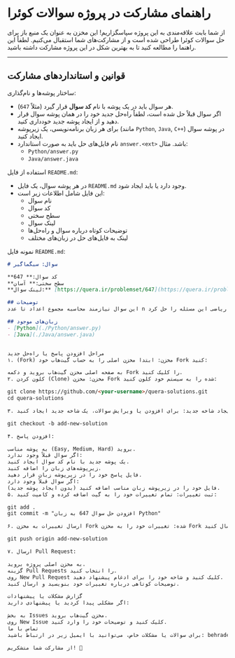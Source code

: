 # راهنمای مشارکت در پروژه سوالات کوئرا

از شما بابت علاقه‌مندی به این پروژه سپاسگزاریم! این مخزن به عنوان یک منبع باز برای حل سوالات کوئرا طراحی شده است و از مشارکت‌های شما استقبال می‌کنیم. لطفاً این راهنما را مطالعه کنید تا به بهترین شکل در این پروژه مشارکت داشته باشید.

---

## قوانین و استانداردهای مشارکت

ساختار پوشه‌ها و نام‌گذاری:
- هر سوال باید در یک پوشه با نام **کد سوال** قرار گیرد (مثلاً `647`).
- اگر سوال قبلاً حل شده است، لطفاً راه‌حل جدید خود را در همان پوشه سوال قرار دهید و از ایجاد پوشه جدید خودداری کنید.
- برای هر زبان برنامه‌نویسی، یک زیرپوشه (مانند `Python`, `Java`, `C++`) در پوشه سوال ایجاد کنید.
- نام فایل‌های حل باید به صورت استاندارد `answer.<ext>` باشد. مثال:
  - `Python/answer.py`
  - `Java/answer.java`

استفاده از فایل `README.md`:
- در هر پوشه سوال، یک فایل `README.md` وجود دارد یا باید ایجاد شود.
- این فایل شامل اطلاعات زیر است:
  - نام سوال
  - کد سوال
  - سطح سختی
  - لینک سوال
  - توضیحات کوتاه درباره سوال و راه‌حل‌ها
  - لینک به فایل‌های حل در زبان‌های مختلف

نمونه فایل `README.md`:
```markdown
# سوال: سیگماگیر

**کد سوال:** 647  
**سطح سختی:** آسان  
**لینک سوال:** [https://quera.ir/problemset/647](https://quera.ir/problemset/647)  

## توضیحات
این سوال نیازمند محاسبه مجموع اعداد تا عدد n است. می‌توان با استفاده از فرمول ریاضی این مسئله را حل کرد.

## زبان‌های موجود
- [Python](./Python/answer.py)
- [Java](./Java/answer.java)


مراحل افزودن پاسخ یا راه‌حل جدید
۱. (Fork) مخزن: ابتدا مخزن اصلی را به حساب گیت‌هاب خود Fork کنید:

به صفحه اصلی مخزن گیت‌هاب بروید و دکمه Fork را کلیک کنید.
۲. کلون کردن (Clone) مخزن: مخزن Fork شده را به سیستم خود کلون کنید:

git clone https://github.com/<your-username>/quera-solutions.git
cd quera-solutions

۳. ایجاد شاخه جدید: برای افزودن یا ویرایش سوالات، یک شاخه جدید ایجاد کنید:

git checkout -b add-new-solution

۴. افزودن پاسخ:

به پوشه مناسب (Easy, Medium, Hard) بروید.
اگر سوال قبلاً وجود ندارد:
یک پوشه جدید با نام کد سوال ایجاد کنید.
زیرپوشه‌های زبان را اضافه کنید.
فایل پاسخ خود را در زیرپوشه زبان قرار دهید.
اگر سوال قبلاً وجود دارد:
فایل خود را در زیرپوشه زبان مناسب اضافه کنید (بدون ایجاد پوشه جدید).
۵. ثبت تغییرات: تمام تغییرات خود را به گیت اضافه کرده و کامیت کنید:

git add .
git commit -m "افزودن حل سوال 647 به زبان Python"

۶. ارسال تغییرات به مخزن Fork شده: تغییرات خود را به مخزن Fork شده ارسال کنید:

git push origin add-new-solution

۷. ارسال Pull Request:

به مخزن اصلی پروژه بروید.
گزینه Pull Requests را انتخاب کنید.
روی New Pull Request کلیک کنید و شاخه خود را برای ادغام پیشنهاد دهید.
توضیحات کوتاهی درباره تغییرات خود بنویسید و ارسال کنید.

گزارش مشکلات یا پیشنهادات
اگر مشکلی پیدا کردید یا پیشنهادی دارید:

به بخش Issues مخزن گیت‌هاب بروید.
روی New Issue کلیک کنید و توضیحات خود را وارد کنید.
تماس با ما
برای سوالات یا مشکلات خاص، می‌توانید با ایمیل زیر در ارتباط باشید: behradeh@gmail.com

از مشارکت شما متشکریم! 🙌